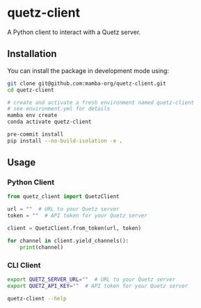 # quetz-client

A Python client to interact with a Quetz server.

## Installation

You can install the package in development mode using:

```bash
git clone git@github.com:mamba-org/quetz-client.git
cd quetz-client

# create and activate a fresh environment named quetz-client
# see environment.yml for details
mamba env create
conda activate quetz-client

pre-commit install
pip install --no-build-isolation -e .
```

## Usage

### Python Client

```py
from quetz_client import QuetzClient

url = ""  # URL to your Quetz server
token = ""  # API token for your Quetz server

client = QuetzClient.from_token(url, token)

for channel in client.yield_channels():
    print(channel)
```

### CLI Client

```sh
export QUETZ_SERVER_URL=""  # URL to your Quetz server
export QUETZ_API_KEY=""  # API token for your Quetz server

quetz-client --help
```
